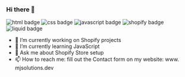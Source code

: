### Hi there 👋

<p>
    <img alt="html badge" src="https://img.shields.io/badge/-html-blue" />
    <img alt="css badge" src="https://img.shields.io/badge/-css-yellow" />
    <img alt="javascript badge" src="https://img.shields.io/badge/-javascript-orange" />
    <img alt="shopify badge" src="https://img.shields.io/badge/-shopify-success" />
    <img alt="liquid badge" src="https://img.shields.io/badge/-liquid-9cf" />
 </p>

- 🔭 I’m currently working on Shopify projects
- 🌱 I’m currently learning JavaScript
- 💬 Ask me about Shopify Store setup
- 📫 How to reach me: fill out the Contact form on my website: www. mjsolutions.dev

